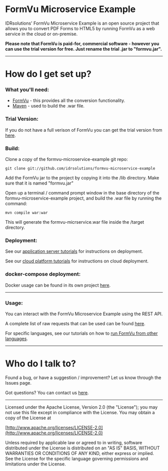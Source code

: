 # FormVu Microservice Example #

IDRsolutions' FormVu Microservice Example is an open source project that allows you to convert PDF Forms to HTML5 by running FormVu as a web service in the cloud or on-premise. 

**Please note that FormVu is paid-for, commercial software - however you can use the trial version for free. Just rename the trial .jar to "formvu.jar".**

-----

# How do I get set up? #

### What you'll need: ###

* [FormVu](https://www.idrsolutions.com/formvu/download/) - this provides all the conversion functionality.
* [Maven](https://maven.apache.org/download.cgi) - used to build the .war file.

### Trial Version: ###

If you do not have a full verison of FormVu you can get the trial version from [here](https://www.idrsolutions.com/formvu/trial-download/).

### Build: ###

Clone a copy of the formvu-microservice-example git repo:

```
git clone git://github.com/idrsolutions/formvu-microservice-example
```

Add the FormVu jar to the project by copying it into the /lib directory. Make sure that it is named "formvu.jar"

Open up a terminal / command prompt window in the base directory of the formvu-microservice-example project, and build the .war file by running the command:
```
mvn compile war:war
```

This will generate the formvu-micrservice.war file inside the /target directory.

### Deployment: ###

See our [application server tutorials](https://support.idrsolutions.com/formvu/tutorials/cloud/app-server/) for instructions on deployment.

See our [cloud platform tutorials](https://support.idrsolutions.com/formvu/tutorials/cloud/docker/) for instructions on cloud deployment.

### docker-compose deployment: ###

Docker usage can be found in its own project [here](https://github.com/idrsolutions/formvu-docker).

-----

### Usage: ###

You can interact with the FormVu Microservice Example using the REST API.

A complete list of raw requests that can be used can be found [here](/API.md).

For specific languages, see our tutorials on how to [run FormVu from other languages](https://support.idrsolutions.com/formvu/tutorials/cloud/languages/).

-----

# Who do I talk to? #

Found a bug, or have a suggestion / improvement? Let us know through the Issues page.

Got questions? You can contact us [here](https://idrsolutions.atlassian.net/servicedesk/customer/portal/8).

-----

Licensed under the Apache License, Version 2.0 (the "License");
you may not use this file except in compliance with the License.
You may obtain a copy of the License at

[http://www.apache.org/licenses/LICENSE-2.0](http://www.apache.org/licenses/LICENSE-2.0)

Unless required by applicable law or agreed to in writing, software
distributed under the License is distributed on an "AS IS" BASIS,
WITHOUT WARRANTIES OR CONDITIONS OF ANY KIND, either express or implied.
See the License for the specific language governing permissions and
limitations under the License.
